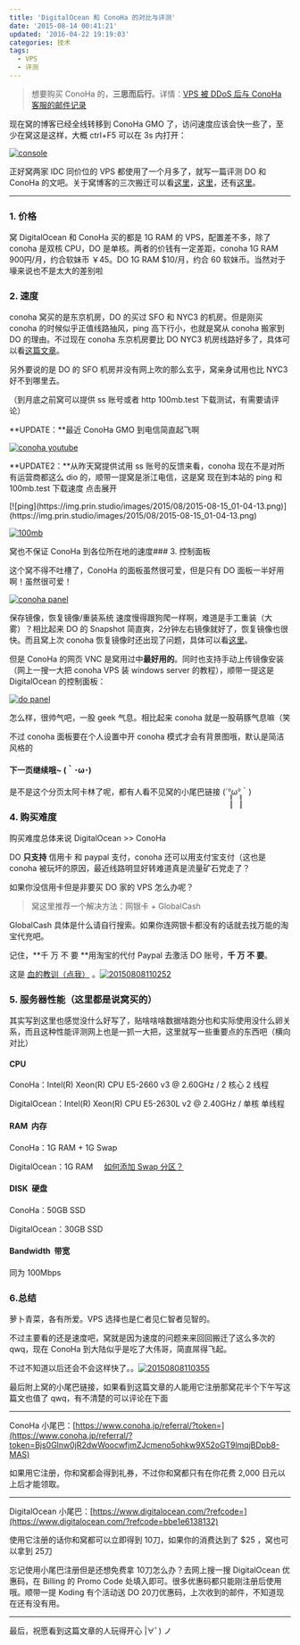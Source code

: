 ```yaml
---
title: 'DigitalOcean 和 ConoHa 的对比与评测'
date: '2015-08-14 00:41:21'
updated: '2016-04-22 19:19:03'
categories: 技术
tags:
  - VPS
  - 评测
---
```


> 想要购买 ConoHa 的，**三思而后行**。详情：[VPS 被 DDoS 后与 ConoHa 客服的邮件记录](https://prinzeugen.net/mail-log-to-conoha-user-center-after-ddos/)

现在窝的博客已经全线转移到 ConoHa GMO 了，访问速度应该会快一些了，至少在窝这是这样，大概 ctrl+F5 可以在 3s 内打开：

[![console](https://img.prin.studio/images/2015/08/2015-08-13_08-51-51-1024x231.png)](https://img.prin.studio/images/2015/08/2015-08-13_08-51-51.png)

正好窝两家 IDC 同价位的 VPS 都使用了一个月多了，就写一篇评测 DO 和 ConoHa 的文吧。关于窝博客的三次搬迁可以看[这里](https://prinzeugen.net/move-to-conoha-tokyo/)，[这里](https://prinzeugen.net/move-back-to-digitalocean-nyc-3/)，还有[这里](https://prinzeugen.net/wanna-move-back-to-conoha/)。

- - - - - -

### 1. 价格

窝 DigitalOcean 和 ConoHa 买的都是 1G RAM 的 VPS，配置差不多，除了 conoha 是双核 CPU，DO 是单核。两者的价钱有一定差距，conoha 1G RAM 900円/月，约合软妹币 ￥45。DO 1G RAM $10/月，约合 60 软妹币。当然对于壕来说也不是太大的差别啦

### 2. 速度

conoha 窝买的是东京机房，DO 的买过 SFO 和 NYC3 的机房。但是刚买 conoha 的时候似乎正值线路抽风，ping 高下行小，也就是窝从 conoha 搬家到 DO 的理由。不过现在 conoha 东京机房要比 DO NYC3 机房线路好多了，具体可以看[这篇文章](https://prinzeugen.net/wanna-move-back-to-conoha/)。

另外要说的是 DO 的 SFO 机房并没有网上吹的那么玄乎，窝亲身试用也比 NYC3 好不到哪里去。

（到月底之前窝可以提供 ss 账号或者 http 100mb.test 下载测试，有需要请评论）

**UPDATE：**最近 ConoHa GMO 到电信简直起飞啊

[![conoha youtube](https://img.prin.studio/images/2015/08/2015-08-14_03-08-04.png)](https://img.prin.studio/images/2015/08/2015-08-14_03-08-04.png)

<!--more-->

**UPDATE2：**从昨天窝提供试用 ss 账号的反馈来看，conoha 现在不是对所有运营商都这么 dio 的，顺带一提窝是浙江电信，这是窝 现在到本站的 ping 和 100mb.test 下载速度 <span class="collapseomatic " id="id4160" tabindex="" title="点击展开">点击展开</span>

<div class="collapseomatic_content " id="target-id4160">[![ping](https://img.prin.studio/images/2015/08/2015-08-15_01-04-13.png)](https://img.prin.studio/images/2015/08/2015-08-15_01-04-13.png)

[![100mb](https://img.prin.studio/images/2015/08/2015-08-15_01-06-07.png)](https://img.prin.studio/images/2015/08/2015-08-15_01-06-07.png)

</div> 窝也不保证 ConoHa 到各位所在地的速度### 3. 控制面板

这个窝不得不吐槽了，ConoHa 的面板虽然很可爱，但是只有 DO 面板一半好用啊！虽然很可爱！

[![conoha panel](https://img.prin.studio/images/2015/08/2015-08-13_07-40-33-1024x513.png)](https://img.prin.studio/images/2015/08/2015-08-13_07-40-33.png)

保存镜像，恢复镜像/重装系统 速度慢得跟狗爬一样啊，难道是手工重装（大雾）？相比起来 DO 的 Snapshot 简直爽，2分钟左右镜像就好了，恢复镜像也很快。而且窝上次 conoha 恢复镜像时还出现了问题，具体可以看[这里](https://prinzeugen.net/move-back-to-digitalocean-nyc-3/)。

但是 ConoHa 的网页 VNC 是窝用过中**最好用的**。同时也支持手动上传镜像安装（网上一搜一大把 conoha VPS 装 windows server 的教程），顺带一提这是 DigitalOcean 的控制面板：

[![do panel](https://img.prin.studio/images/2015/08/2015-08-13_07-47-01-1024x527.png)](https://img.prin.studio/images/2015/08/2015-08-13_07-47-01.png)

怎么样，很帅气吧，一股 geek 气息。相比起来 conoha 就是一股萌豚气息嘛（笑

不过 conoha 面板要在个人设置中开 conoha 模式才会有背景图哦，默认是简洁风格的

#### 下一页继续哦~ (｀･ω･)

是不是这个分页太阿卡林了呢，都有人看不见窝的小尾巴链接 (´°̥̥̥̥̥̥̥̥ω°̥̥̥̥̥̥̥̥｀)

### 4. 购买难度

购买难度总体来说 DigitalOcean >> ConoHa

DO **只支持** 信用卡 和 paypal 支付，conoha 还可以用支付宝支付（这也是 conoha 被玩坏的原因，最近线路明显好转难道真是流量矿石党走了？

如果你没信用卡但是非要买 DO 家的 VPS 怎么办呢？

> 窝这里推荐一个解决方法：网银卡 + GlobalCash

GlobalCash 具体是什么请自行搜索。如果你连网银卡都没有的话就去找万能的淘宝代充吧。

记住，**千 万 不 要 **用淘宝的代付 Paypal 去激活 DO 账号，**千 万 不 要**。

这是 <span style="color: #ff0000;">[血的教训（点我）](https://prinzeugen.net/fucking-paypal/)</span> 。[![20150808110252](https://img.prin.studio/images/2015/08/2015-08-08_03-03-05.jpg)](https://img.prin.studio/images/2015/08/2015-08-08_03-03-05.jpg)

### 5. 服务器性能（这里都是说窝买的）

其实写到这里也感觉没什么好写了，贴啥啥啥数据啥跑分也和实际使用没什么卵关系，而且这种性能评测网上也是一抓一大把，这里就写一些重要点的东西吧（横向对比）

#### CPU

ConoHa：Intel(R) Xeon(R) CPU E5-2660 v3 @ 2.60GHz / 2 核心 2 线程

DigitalOcean：Intel(R) Xeon(R) CPU E5-2630L v2 @ 2.40GHz / 单核 单线程

#### RAM  内存

ConoHa：1G RAM + 1G Swap

DigitalOcean：1G RAM     [如何添加 Swap 分区？](https://prinzeugen.net/ubuntu-14-04-add-swap-2/)

#### DISK  硬盘

ConoHa：50GB SSD

DigitalOcean：30GB SSD

#### Bandwidth  带宽

同为 100Mbps

### 6.总结

萝卜青菜，各有所爱。VPS 选择也是仁者见仁智者见智的。

不过主要看的还是速度吧，窝就是因为速度的问题来来回回搬迁了这么多次的 qwq，现在 ConoHa 到大陆似乎是吃了大伟哥，简直屌得飞起。

不过不知道以后还会不会这样快了。。[![20150808110355](https://img.prin.studio/images/2015/08/2015-08-08_03-04-04.jpg)](https://img.prin.studio/images/2015/08/2015-08-08_03-04-04.jpg)

最后附上窝的小尾巴链接，如果看到这篇文章的人能用它注册那窝花半个下午写这篇文也值了 qwq，有不清楚的可以评论在下面

- - - - - -

ConoHa 小尾巴：[https://www.conoha.jp/referral/?token=](https://www.conoha.jp/referral/?token=Bjs0Glnw0jR2dwWoocwfjmZJcmeno5ohkw9X52oGT9lmqjBDpb8-MAS)

如果用它注册，你和窝都会得到礼券，不过你和窝都只有在你花费 2,000 日元以上后才能领取。

- - - - - -

DigitalOcean 小尾巴：[https://www.digitalocean.com/?refcode=](https://www.digitalocean.com/?refcode=bbe1e6138132)

使用它注册的话你和窝都可以立即得到 10刀，如果你的消费达到了 $25 ，窝也可以拿到 25刀

忘记使用小尾巴注册但是还想免费拿 10刀怎么办？去网上搜一搜 DigitalOcean 优惠码，在 Billing 的 Promo Code 处填入即可。很多优惠码都只能刚注册后使用哦。顺带一提 Koding 有个活动送 DO 20刀优惠码，上次收到的邮件，不知道现在还有没有用。

- - - - - -

最后，祝愿看到这篇文章的人玩得开心 |∀ﾟ) ノ
